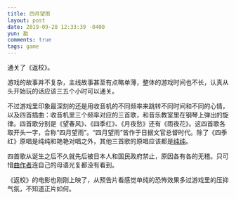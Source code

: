 ```yaml
---
title: 四月望雨
layout: post
date: 2019-09-28 12:33:39 -0400
yun: 勘
comments: true
tags: game
---
```

通关了《返校》。

游戏的故事并不复杂，主线故事甚至有点略单薄，整体的游戏时间也不长，认真从头开始玩的话应该三五个小时可以通关。

不过游戏里印象最深刻的还是用收音机的不同频率来跳转不同时间和不同的心情，以及四首插曲：收音机里三个频率对应的三首歌，和音乐教室里在钢琴上弹出的旋律。四首歌分别是《望春风》、《四季红》、《月夜愁》还有《雨夜花》。这四首歌各取开头一字，合称“四月望雨”。“四月望雨”皆作于日据文官总督时代。除了《四季红》原唱是纯纯和艳艳对唱之外，其他三首歌的原唱应该都是[纯纯](https://zh.wikipedia.org/wiki/%E7%B4%94%E7%B4%94_(%E6%AD%8C%E6%89%8B))。

四首歌从诞生之后不久就先后被日本人和国民政府禁止，原因各有各的无稽。只可惜[曲作者](https://zh.wikipedia.org/wiki/%E9%84%A7%E9%9B%A8%E8%B3%A2)连自己的母语光复都没有看到。

《返校》的电影也刚刚上映了，从预告片看感觉单纯的恐怖效果多过游戏里的压抑气氛，不知道正片如何。
